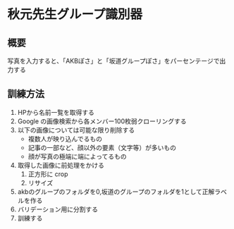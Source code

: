 # 秋元先生グループ識別器

## 概要
写真を入力すると、「AKBぽさ」と「坂道グループぽさ」をパーセンテージで出力する

## 訓練方法
1. HPから名前一覧を取得する
2. Google の画像検索から各メンバー100枚弱クローリングする
3. 以下の画像については可能な限り削除する
    * 複数人が映り込んでるもの
    * 記事の一部など、顔以外の要素（文字等）が多いもの
    * 顔が写真の極端に端によってるもの
3. 取得した画像に前処理をかける
    1. 正方形に crop
    2. リサイズ
4. akbのグループのフォルダを0,坂道のグループのフォルダを1として正解ラベルを作る
4. バリデーション用に分割する
4. 訓練する
